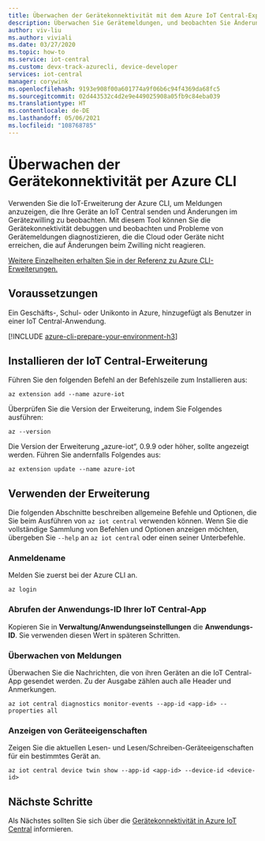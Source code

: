 ```yaml
---
title: Überwachen der Gerätekonnektivität mit dem Azure IoT Central-Explorer
description: Überwachen Sie Gerätemeldungen, und beobachten Sie Änderungen bei Gerätezwillingen über die Befehlszeilenschnittstelle des IoT Central-Explorers.
author: viv-liu
ms.author: viviali
ms.date: 03/27/2020
ms.topic: how-to
ms.service: iot-central
ms.custom: devx-track-azurecli, device-developer
services: iot-central
manager: corywink
ms.openlocfilehash: 9193e908f00a601774a9f06b6c94f4369da68fc5
ms.sourcegitcommit: 02d443532c4d2e9e449025908a05fb9c84eba039
ms.translationtype: HT
ms.contentlocale: de-DE
ms.lasthandoff: 05/06/2021
ms.locfileid: "108768785"
---
```

# <a name="monitor-device-connectivity-using-azure-cli"></a>Überwachen der Gerätekonnektivität per Azure CLI

Verwenden Sie die IoT-Erweiterung der Azure CLI, um Meldungen anzuzeigen, die Ihre Geräte an IoT Central senden und Änderungen im Gerätezwilling zu beobachten. Mit diesem Tool können Sie die Gerätekonnektivität debuggen und beobachten und Probleme von Gerätemeldungen diagnostizieren, die die Cloud oder Geräte nicht erreichen, die auf Änderungen beim Zwilling nicht reagieren.

[Weitere Einzelheiten erhalten Sie in der Referenz zu Azure CLI-Erweiterungen.](/cli/azure/iot/central)

## <a name="prerequisites"></a>Voraussetzungen

Ein Geschäfts-, Schul- oder Unikonto in Azure, hinzugefügt als Benutzer in einer IoT Central-Anwendung.

[!INCLUDE [azure-cli-prepare-your-environment-h3](../../../includes/azure-cli-prepare-your-environment-h3.md)]

## <a name="install-the-iot-central-extension"></a>Installieren der IoT Central-Erweiterung

Führen Sie den folgenden Befehl an der Befehlszeile zum Installieren aus:

```azurecli
az extension add --name azure-iot
```

Überprüfen Sie die Version der Erweiterung, indem Sie Folgendes ausführen:

```azurecli
az --version
```

Die Version der Erweiterung „azure-iot“, 0.9.9 oder höher, sollte angezeigt werden. Führen Sie andernfalls Folgendes aus:

```azurecli
az extension update --name azure-iot
```

## <a name="using-the-extension"></a>Verwenden der Erweiterung

Die folgenden Abschnitte beschreiben allgemeine Befehle und Optionen, die Sie beim Ausführen von `az iot central` verwenden können. Wenn Sie die vollständige Sammlung von Befehlen und Optionen anzeigen möchten, übergeben Sie `--help` an `az iot central` oder einen seiner Unterbefehle.

### <a name="login"></a>Anmeldename

Melden Sie zuerst bei der Azure CLI an. 

```azurecli
az login
```

### <a name="get-the-application-id-of-your-iot-central-app"></a>Abrufen der Anwendungs-ID Ihrer IoT Central-App
Kopieren Sie in **Verwaltung/Anwendungseinstellungen** die **Anwendungs-ID**. Sie verwenden diesen Wert in späteren Schritten.

### <a name="monitor-messages"></a>Überwachen von Meldungen
Überwachen Sie die Nachrichten, die von ihren Geräten an die IoT Central-App gesendet werden. Zu der Ausgabe zählen auch alle Header und Anmerkungen.

```azurecli
az iot central diagnostics monitor-events --app-id <app-id> --properties all
```

### <a name="view-device-properties"></a>Anzeigen von Geräteeigenschaften
Zeigen Sie die aktuellen Lesen- und Lesen/Schreiben-Geräteeigenschaften für ein bestimmtes Gerät an.

```azurecli
az iot central device twin show --app-id <app-id> --device-id <device-id>
```

## <a name="next-steps"></a>Nächste Schritte

Als Nächstes sollten Sie sich über die [Gerätekonnektivität in Azure IoT Central](./concepts-get-connected.md) informieren.